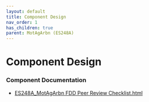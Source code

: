 ```yaml
---
layout: default
title: Component Design
nav_order: 1
has_children: true
parent: MotAgArbn (ES248A)
---
```

# Component Design
### Component Documentation

- [ES248A_MotAgArbn FDD Peer Review Checklist.html](Doc/ES248A_MotAgArbn%20FDD%20Peer%20Review%20Checklist.html)

